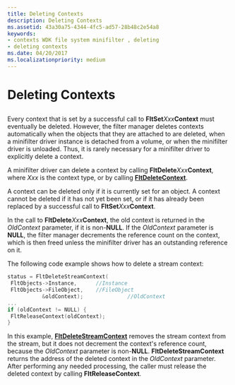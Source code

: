 ```yaml
---
title: Deleting Contexts
description: Deleting Contexts
ms.assetid: 43a30a75-4344-4fc5-ad57-28b48c2e54a8
keywords:
- contexts WDK file system minifilter , deleting
- deleting contexts
ms.date: 04/20/2017
ms.localizationpriority: medium
---
```


# Deleting Contexts


## <span id="ddk_registering_the_minifilter_if"></span><span id="DDK_REGISTERING_THE_MINIFILTER_IF"></span>


Every context that is set by a successful call to **FltSet***Xxx***Context** must eventually be deleted. However, the filter manager deletes contexts automatically when the objects that they are attached to are deleted, when a minifilter driver instance is detached from a volume, or when the minifilter driver is unloaded. Thus, it is rarely necessary for a minifilter driver to explicitly delete a context.

A minifilter driver can delete a context by calling **FltDelete***Xxx***Context**, where *Xxx* is the context type, or by calling [**FltDeleteContext**](/windows-hardware/drivers/ddi/fltkernel/nf-fltkernel-fltdeletecontext).

A context can be deleted only if it is currently set for an object. A context cannot be deleted if it has not yet been set, or if it has already been replaced by a successful call to **FltSet***Xxx***Context**.

In the call to **FltDelete***Xxx***Context**, the old context is returned in the *OldContext* parameter, if it is non-**NULL**. If the *OldContext* parameter is **NULL**, the filter manager decrements the reference count on the context, which is then freed unless the minifilter driver has an outstanding reference on it.

The following code example shows how to delete a stream context:

```cpp
status = FltDeleteStreamContext(
 FltObjects->Instance,      //Instance
 FltObjects->FileObject,    //FileObject
           &oldContext);              //OldContext
...
if (oldContext != NULL) {
 FltReleaseContext(oldContext);
}
```

In this example, [**FltDeleteStreamContext**](/windows-hardware/drivers/ddi/fltkernel/nf-fltkernel-fltdeletestreamcontext) removes the stream context from the stream, but it does not decrement the context's reference count, because the *OldContext* parameter is non-**NULL**. **FltDeleteStreamContext** returns the address of the deleted context in the *OldContext* parameter. After performing any needed processing, the caller must release the deleted context by calling **FltReleaseContext**.

 

